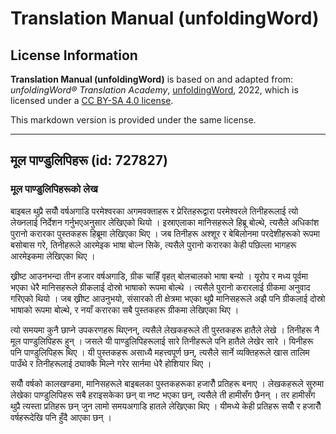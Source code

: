 # Translation Manual (unfoldingWord)

## License Information

**Translation Manual (unfoldingWord)** is based on and adapted from: _unfoldingWord® Translation Academy_, [unfoldingWord](https://unfoldingword.org/utw), 2022, which is licensed under a [CC BY-SA 4.0 license](https://creativecommons.org/licenses/by-sa/4.0/legalcode.en).

This markdown version is provided under the same license.



--------------------------------

## मूल पाण्‍डुलिपिहरू (id: 727827)

### मूल पाण्‍डुलिपिहरूको लेख

बाइबल थुप्रै सयौँ वर्षअगाडि परमेश्‍वरका अगमवक्ताहरू र प्रेरितहरूद्वारा परमेश्‍वरले तिनीहरूलाई त्यो लेख्‍नलाई निर्देशन गर्नुभएअनुसार लेखिएको थियो । इस्राएलाका मानिसहरूले हिब्रू बोल्‍थे, त्यसैले अधिकांश पुरानो करारका पुस्तकहरू हिब्रूमा लेखिएका थिए । जब तिनीहरू अश्‍शूर र बेबिलोनमा परदेशीहरूको रूपमा बसोबास गरे, तिनीहरूले आरमेइक भाषा बोल्‍न सिके, त्यसैले पुरानो करारका केही पछिल्‍ला भागहरू आरमेइकमा लेखिएका थिए ।

ख्रीष्‍ट आउनभन्दा तीन हजार वर्षअगाडि, ग्रीक चाहिँ वृहत् बोलचालको भाषा बन्यो । यूरोप र मध्य पूर्वमा भएका धेरै मानिसहरूले ग्रीकलाई दोस्रो भाषाको रूपमा बोल्‍थे । त्यसैले पुरानो करारलाई ग्रीकमा अनुवाद गरिएको थियो । जब ख्रीष्‍ट आउनुभयो, संसारको ती क्षेत्रमा भएका थुप्रै मानिसहरूले अझै पनि ग्रीकलाई दोस्रो भाषाको रूपमा बोल्‍थे, र नयाँ करारका सबै पुस्तकहरू ग्रीकमा लेखिएका थिए ।

त्यो समयमा कुनै छाप्‍ने उपकरणहरू थिएनन्, त्यसैले लेखकहरूले ती पुस्तकहरू हातैले लेखे । तिनीहरू नै मूल पाण्‍डुलिपिहरू हुन् । जसले यी पाण्‍डुलिपिहरूलाई सारे तिनीहरूले पनि हातैले लेखेर सारे । यिनीहरू पनि पाण्‍डुलिपिहरू थिए । यी पुस्तकहरू असाध्यै महत्त्वपूर्ण छन्, त्यसैले सार्ने व्यक्तिहरूले खास तालिम पाउँथे र तिनीहरूलाई ठ्याक्‍कै मिल्‍ने गरेर सार्नमा धेरै होशियार थिए ।

सयौँ वर्षको कालखण्‍डमा, मानिसहरूले बाइबलका पुस्तकहरूका हजारौँ प्रतिहरू बनाए । लेखकहरूले सुरुमा लेखेका पाण्‍डुलिपिहरू सबै हराइसकेका छन् वा नष्‍ट भएका छन्, त्यसैले ती हामीसँग छैनन् । तर हामीसँग थुप्रै त्यस्ता प्रतिहरू छन् जुन लामो समयअगाडि हातले लेखिएका थिए । यीमध्ये केही प्रतिहरू सयौँ र हजारौँ वर्षहरूदेखि पनि हुँदै आएका छन् ।


